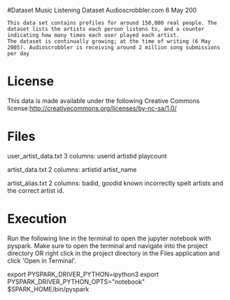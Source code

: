 #Dataset
Music Listening Dataset
Audioscrobbler.com
6 May 200

    This data set contains profiles for around 150,000 real people. The dataset lists the artists each person listens to, and a counter indicating how many times each user played each artist.
    The dataset is continually growing; at the time of writing (6 May 2005). Audioscrobbler is receiving around 2 million song submissions per day

# License
This data is made available under the following Creative Commons license:http://creativecommons.org/licenses/by-nc-sa/1.0/

# Files
user_artist_data.txt
    3 columns: userid artistid playcount

artist_data.txt
    2 columns: artistid artist_name

artist_alias.txt
    2 columns: badid, goodid
    known incorrectly spelt artists and the correct artist id. 
    
# Execution
Run the following line in the terminal to open the jupyter notebook with pyspark. Make sure to open the terminal and navigate into the project directory OR right click in the project directory in the Files application and click 'Open in Terminal'.

export PYSPARK_DRIVER_PYTHON=ipython3
export PYSPARK_DRIVER_PYTHON_OPTS="notebook"
$SPARK_HOME/bin/pyspark
